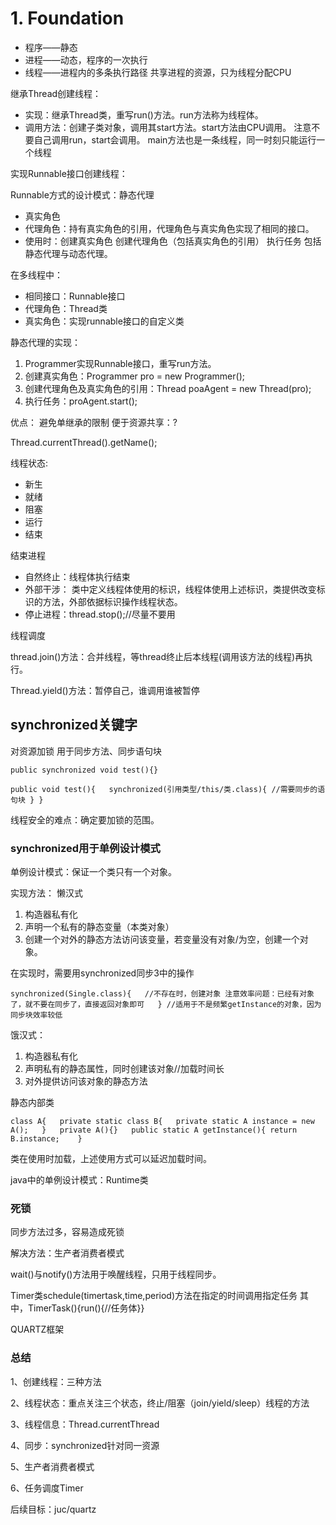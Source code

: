 # 1. Foundation

* 程序——静态 
* 进程——动态，程序的一次执行 
* 线程——进程内的多条执行路径 共享进程的资源，只为线程分配CPU

继承Thread创建线程：

* 实现：继承Thread类，重写run\(\)方法。run方法称为线程体。
* 调用方法：创建子类对象，调用其start方法。start方法由CPU调用。 注意不要自己调用run，start会调用。 main方法也是一条线程，同一时刻只能运行一个线程

实现Runnable接口创建线程：

Runnable方式的设计模式：静态代理

* 真实角色 
* 代理角色：持有真实角色的引用，代理角色与真实角色实现了相同的接口。 
* 使用时：创建真实角色 创建代理角色（包括真实角色的引用） 执行任务 包括静态代理与动态代理。

在多线程中： 

* 相同接口：Runnable接口 
* 代理角色：Thread类 
* 真实角色：实现runnable接口的自定义类

静态代理的实现：

1. Programmer实现Runnable接口，重写run方法。
2. 创建真实角色：Programmer pro = new Programmer\(\); 
3. 创建代理角色及真实角色的引用：Thread poaAgent = new Thread\(pro\); 
4. 执行任务：proAgent.start\(\);

优点： 避免单继承的限制 便于资源共享：?

Thread.currentThread\(\).getName\(\);

线程状态: 

* 新生 
* 就绪 
* 阻塞 
* 运行 
* 结束

结束进程 

* 自然终止：线程体执行结束 
* 外部干涉： 类中定义线程体使用的标识，线程体使用上述标识，类提供改变标识的方法，外部依据标识操作线程状态。
* 停止进程：thread.stop\(\);//尽量不要用

线程调度 

thread.join\(\)方法：合并线程，等thread终止后本线程\(调用该方法的线程\)再执行。

Thread.yield\(\)方法：暂停自己，谁调用谁被暂停

## synchronized关键字

 对资源加锁 用于同步方法、同步语句块

 `public synchronized void test(){}`

`public void test(){  
    synchronized(引用类型/this/类.class){ //需要同步的语句块 } }`

线程安全的难点：确定要加锁的范围。

### synchronized用于单例设计模式

单例设计模式：保证一个类只有一个对象。 

实现方法： 懒汉式 

1. 构造器私有化 
2. 声明一个私有的静态变量（本类对象） 
3. 创建一个对外的静态方法访问该变量，若变量没有对象/为空，创建一个对象。

在实现时，需要用synchronized同步3中的操作 

`synchronized(Single.class){  
//不存在时，创建对象 注意效率问题：已经有对象了，就不要在同步了，直接返回对象即可   } //适用于不是频繁getInstance的对象，因为同步块效率较低`

饿汉式： 

1. 构造器私有化 
2. 声明私有的静态属性，同时创建该对象//加载时间长 
3. 对外提供访问该对象的静态方法

静态内部类

`class A{  
   private static class B{  
       private static A instance = new A();  
   }  
   private A(){}  
   public static A getInstance(){ return B.instance;   
}`

 类在使用时加载，上述使用方式可以延迟加载时间。

java中的单例设计模式：Runtime类

### 死锁

同步方法过多，容易造成死锁

解决方法：生产者消费者模式

wait\(\)与notify\(\)方法用于唤醒线程，只用于线程同步。

Timer类schedule\(timertask,time,period\)方法在指定的时间调用指定任务 其中，TimerTask\(\){run\(\){//任务体}}

QUARTZ框架

### 总结

1、创建线程：三种方法 

2、线程状态：重点关注三个状态，终止/阻塞（join/yield/sleep）线程的方法 

3、线程信息：Thread.currentThread 

4、同步：synchronized针对同一资源 

5、生产者消费者模式 

6、任务调度Timer

后续目标：juc/quartz


